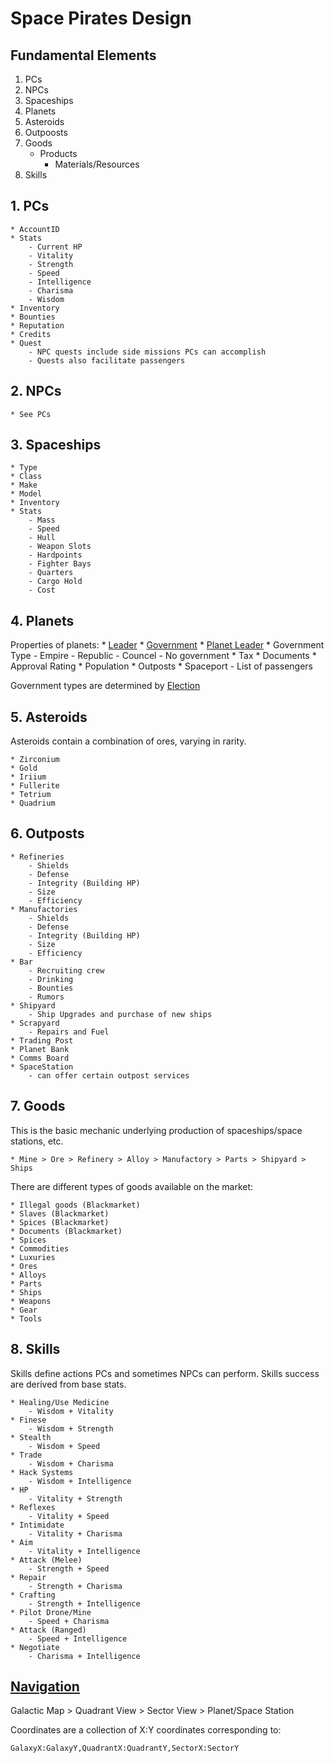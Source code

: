 # Space Pirates Design

## Fundamental Elements

1. PCs
2. NPCs
3. Spaceships
4. Planets
5. Asteroids
6. Outpoosts
7. Goods
    - Products
        - Materials/Resources
8. Skills

## 1. PCs
    * AccountID
    * Stats
        - Current HP
        - Vitality
        - Strength
        - Speed
        - Intelligence
        - Charisma
        - Wisdom
    * Inventory
    * Bounties
    * Reputation
    * Credits
    * Quest
        - NPC quests include side missions PCs can accomplish
        - Quests also facilitate passengers

## 2. NPCs
    * See PCs

## 3. Spaceships
    * Type
    * Class
    * Make
    * Model
    * Inventory
    * Stats
        - Mass
        - Speed
        - Hull
        - Weapon Slots
        - Hardpoints
        - Fighter Bays
        - Quarters
        - Cargo Hold
        - Cost

## 4. Planets

Properties of planets:
    * [Leader](https://web.archive.org/web/20071214004743/http://wiki.chosenspace.com/index.php/Planet_Leader)
    * [Government](https://web.archive.org/web/20070513095310/http://wiki.chosenspace.com/index.php/Government)
        * [Planet Leader](https://web.archive.org/web/20071214004743/http://wiki.chosenspace.com/index.php/Planet_Leader)
        * Government Type
            - Empire
            - Republic
            - Councel
            - No government
        * Tax
        * Documents
        * Approval Rating
    * Population
    * Outposts
    * Spaceport
        - List of passengers

Government types are determined by [Election](https://web.archive.org/web/20070531214057/http://wiki.chosenspace.com/index.php/Election)

## 5. Asteroids

Asteroids contain a combination of ores, varying in rarity.

    * Zirconium
    * Gold
    * Iriium
    * Fullerite
    * Tetrium
    * Quadrium

## 6. Outposts

    * Refineries
        - Shields
        - Defense
        - Integrity (Building HP)
        - Size
        - Efficiency
    * Manufactories
        - Shields
        - Defense
        - Integrity (Building HP)
        - Size
        - Efficiency
    * Bar
        - Recruiting crew
        - Drinking
        - Bounties
        - Rumors
    * Shipyard
        - Ship Upgrades and purchase of new ships
    * Scrapyard
        - Repairs and Fuel
    * Trading Post
    * Planet Bank
    * Comms Board
    * SpaceStation
        - can offer certain outpost services

## 7. Goods

This is the basic mechanic underlying production of spaceships/space stations, etc.

    * Mine > Ore > Refinery > Alloy > Manufactory > Parts > Shipyard > Ships

There are different types of goods available on the market:

    * Illegal goods (Blackmarket)
    * Slaves (Blackmarket)
    * Spices (Blackmarket)
    * Documents (Blackmarket)
    * Spices
    * Commodities
    * Luxuries
    * Ores
    * Alloys
    * Parts
    * Ships
    * Weapons
    * Gear
    * Tools

## 8. Skills

Skills define actions PCs and sometimes NPCs can perform. Skills success are derived from base stats.

    * Healing/Use Medicine
        - Wisdom + Vitality
    * Finese
        - Wisdom + Strength
    * Stealth
        - Wisdom + Speed
    * Trade
        - Wisdom + Charisma
    * Hack Systems
        - Wisdom + Intelligence
    * HP
        - Vitality + Strength
    * Reflexes
        - Vitality + Speed
    * Intimidate
        - Vitality + Charisma
    * Aim
        - Vitality + Intelligence
    * Attack (Melee)
        - Strength + Speed
    * Repair
        - Strength + Charisma
    * Crafting
        - Strength + Intelligence
    * Pilot Drone/Mine
        - Speed + Charisma
    * Attack (Ranged)
        - Speed + Intelligence
    * Negotiate
        - Charisma + Intelligence

## [Navigation](https://web.archive.org/web/20071006162317/http://wiki.chosenspace.com/index.php/Galactic_Map)

Galactic Map > Quadrant View > Sector View > Planet/Space Station

Coordinates are a collection of X:Y coordinates corresponding to:
```
GalaxyX:GalaxyY,QuadrantX:QuadrantY,SectorX:SectorY
```

